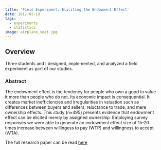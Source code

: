 ```yaml
---
title: 'Field Experiment: Eliciting the Endowment Effect'
date: 2017-08-19
tags:
  - experiments
  - statistics
image: airplane_seat.jpg
---
```


## Overview

<p>Three students and I designed, implemented, and analyzed a field experiment as part of our studies. </p>

### Abstract

<p>The endowment effect is the tendency for people who own a good to value it more than people who do not.
Its economic impact is consequential. It creates market inefficiencies and irregularities in valuation such as
differences between buyers and sellers, reluctance to trade, and mere ownership effects. This study (n=495)
presents evidence that endowment effect can be elicited merely by assigned ownership. Employing survey
responses we were able to generate an endowment effect size of 15-20 times increase between
willingess to pay (WTP) and willingness to accept (WTA).</p>

The full research paper can be read [here](https://github.com/pbarranger/example_projects/blob/master/endowment/endowment_final_report.pdf/ "Eliciting the Endowment Effect under Assigned
Ownership")
